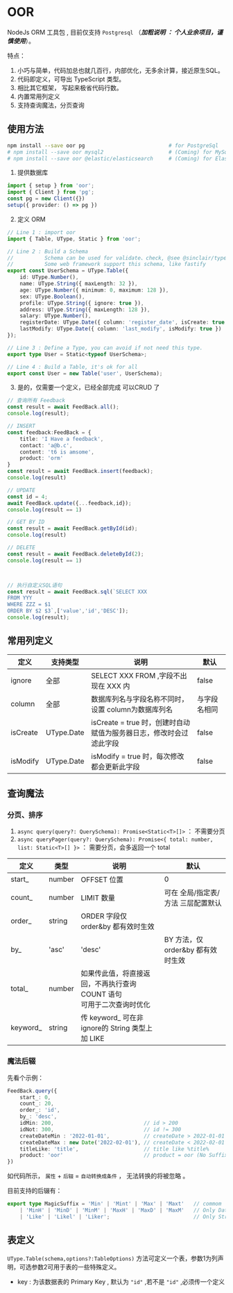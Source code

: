 # OOR

NodeJs ORM 工具包 , 目前仅支持 `Postgresql` （***加粗说明 ： 个人业余项目，谨慎使用***）。 

特点：

1. 小巧与简单，代码加总也就几百行，内部优化，无多余计算，接近原生SQL。
2. 代码即定义，可导出 TypeScript 类型。
3. 相比其它框架， 写起来极省代码行数。
4. 内置常用列定义
5. 支持查询魔法，分页查询


## 使用方法


```bash
npm install --save oor pg                           # for PostgreSql
# npm install --save oor mysql2                     # (Coming) for MySql 
# npm install --save oor @elastic/elasticsearch     # (Coming) for ElasticSearch 
```


1. 提供数据库

```typescript
import { setup } from 'oor';
import { Client } from 'pg';
const pg = new Client({})
setup({ provider: () => pg })
```


2. 定义 ORM

```typescript
// Line 1 : import oor
import { Table, UType, Static } from 'oor';

// Line 2 : Build a Schema
//          Schema can be used for validate、check, @see @sinclair/typebox
//          Some web framework support this schema, like fastify 
export const UserSchema = UType.Table({
    id: UType.Number(),
    name: UType.String({ maxLength: 32 }),
    age: UType.Number({ minimum: 0, maximum: 128 }),
    sex: UType.Boolean(),
    profile: UType.String({ ignore: true }),
    address: UType.String({ maxLength: 128 }),
    salary: UType.Number(),
    registerDate: UType.Date({ column: 'register_date', isCreate: true }),
    lastModify: UType.Date({ column: 'last_modify', isModify: true })
});

// Line 3 : Define a Type, you can avoid if not need this type.
export type User = Static<typeof UserSchema>;

// Line 4 : Build a Table, it's ok for all
export const User = new Table('user', UserSchema);
```

3. 是的，仅需要一个定义，已经全部完成 可以CRUD 了


```typescript
// 查询所有 Feedback
const result = await FeedBack.all();
console.log(result);

// INSERT
const feedback:FeedBack = {
    title: 'I Have a feedback',
    contact: 'a@b.c',
    content: 't6 is amsome',
    product: 'orm'
}
const result = await FeedBack.insert(feedback);
console.log(result)

// UPDATE
const id = 4;
await FeedBack.update({...feedback,id});
console.log(result == 1)

// GET BY ID
const result = await FeedBack.getById(id);
console.log(result)

// DELETE
const result = await FeedBack.deleteById(2);
console.log(result == 1)



// 执行自定义SQL语句
const result = await FeedBack.sql(`SELECT XXX 
FROM YYY 
WHERE ZZZ = $1 
ORDER BY $2 $3`,['value','id','DESC']);
console.log(result);
```


## 常用列定义


| 定义     | 支持类型   | 说明                                                               | 默认         |
| -------- | ---------- | ------------------------------------------------------------------ | ------------ |
| ignore   | 全部       | SELECT XXX FROM ,字段不出现在 XXX 内                               | false        |
| column   | 全部       | 数据库列名与字段名称不同时，设置 column为数据库列名                | 与字段名相同 |
| isCreate | UType.Date | isCreate = true 时，创建时自动赋值为服务器日志，修改时会过滤此字段 | false        |
| isModify | UType.Date | isModify = true 时，每次修改都会更新此字段                         | false        |


## 查询魔法

### 分页、排序

1. `async query(query?: QuerySchema): Promise<Static<T>[]>` ： 不需要分页
2. `async queryPager(query?: QuerySchema): Promise<{ total: number, list: Static<T>[] }>` ： 需要分页，会多返回一个 total


| 定义     | 类型   | 说明                                                                       | 默认                               |
| -------- | ------ | -------------------------------------------------------------------------- | ---------------------------------- |
| start_   | number | OFFSET 位置                                                                | 0                                  |
| count_   | number | LIMIT 数量                                                                 | 可在 全局/指定表/方法 三层配置默认 |
| order_   | string | ORDER 字段仅 order&by 都有效时生效                                         |                                    |
| by_      | 'asc'  | 'desc'                                                                     | BY 方法，仅 order&by 都有效时生效  |
| total_   | number | 如果传此值，将直接返回，不再执行查询 COUNT 语句 <br/> 可用于二次查询时优化 |                                    |
| keyword_ | string | 传 keyword_ 可在非 ignore的 String 类型上加 LIKE                           |                                    |


### 魔法后辍

先看个示例：

```typescript
FeedBack.query({
    start_: 0,
    count_: 20,
    order_: 'id',
    by_: 'desc',
    idMin: 200,                             // id > 200
    idNot: 300,                             // id != 300
    createDateMin : '2022-01-01',           // createDate > 2022-01-01
    createDateMax : new Date('2022-02-01'), // createDate < 2022-02-01
    titleLike: 'title',                     // title like %title%
    product: 'oor'                          // product = oor (No Suffix, No Magic )
})
```

如代码所示， `属性` + `后辍` =  `自动转换成条件` ， 无法转换的将被忽略 。

目前支持的后辍有：

```typescript
export type MagicSuffix = 'Min' | 'Mint' | 'Max' | 'Maxt'   // commom  > , >= , <  ,  <=
    | 'MinH' | 'MinD' | 'MinM' | 'MaxH' | 'MaxD' | 'MaxM'   // Only Date Hour / Day / Month
    | 'Like' | 'Likel' | 'Liker';                           // Only String  like leftlike rightlike
```



## 表定义

`UType.Table(schema,options?:TableOptions)` 方法可定义一个表，参数1为列声明，可选参数2可用于表的一些特殊定义。

* key : 为该数据表的 Primary Key , 默认为 `"id"` ,若不是 `"id"` ,必须传一个定义